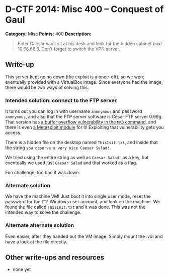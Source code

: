 # D-CTF 2014: Misc 400 – Conquest of Gaul

**Category:** Misc
**Points:** 400
**Description:**

> Enter Caesar vault sit at his desk and look for the hidden cabinet box! 10.66.66.3. Don't forget to switch the VPN server.

## Write-up

This server kept going down (the exploit is a once-off), so we were eventually provided with a VirtualBox image. Since everyone had the image, there would be two ways of solving this.

### Intended solution: connect to the FTP server

It turns out you can log in with username `anonymous` and password `anonymous`, and also that the FTP server software is Cesar FTP server 0.99g. That version has [a buffer overflow vulnerability in the `MKD` command](http://secunia.com/advisories/20574/), and there is even [a Metasploit module](http://www.exploit-db.com/exploits/16713/) for it! Exploiting that vulnerability gets you access.

There is a hidden file on the desktop named `ThisIsit.txt`, and inside that the string `you deserve a very nice Caesar Salad!`.

We tried using the entire string as well as `Caesar Salad!` as a key, but eventually we used just `Caesar Salad` and that worked as a flag.

Fun challenge, too bad it was down.

### Alternate solution

We have the machine VM! Just boot it into single user mode, reset the password for the `FTP` Windows user account, and look on the machine. We found the file called `ThisIsIt.txt` and it was done. This was not the intended way to solve the challenge.

### Alternate alternate solution

Even easier, after they handed out the VM image: Simply mount the .vdi and have a look at the file directly.

## Other write-ups and resources

* none yet

